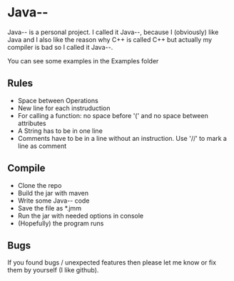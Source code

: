 # Java--
Java-- is a personal project. I called it Java--, because I (obviously) like Java and I also like the reason why C++ is called C++ but actually my compiler is bad so I called it Java--.

You can see some examples in the Examples folder

## Rules
- Space between Operations
- New line for each instruduction
- For calling a function: no space before '(' and no space between attributes
- A String has to be in one line
- Comments have to be in a line without an instruction. Use '//' to mark a line as comment


## Compile
- Clone the repo
- Build the jar with maven
- Write some Java-- code
- Save the file as *.jmm
- Run the jar with needed options in console
- (Hopefully) the program runs 


## Bugs
If you found bugs / unexpected features then please let me know or fix them by yourself (I like github).
